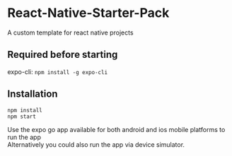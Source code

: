 # React-Native-Starter-Pack
A custom template for react native projects 

## Required before starting
expo-cli: `npm install -g expo-cli`

## Installation

```
npm install
npm start
```
Use the expo go app available for both android and ios mobile platforms to run the app   
Alternatively you could also run the app via device simulator.
